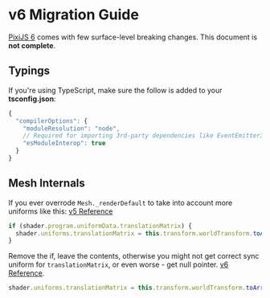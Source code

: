 # v6 Migration Guide

[PixiJS 6](https://github.com/pixijs/pixi.js/releases/tag/v6.0.0) comes with few surface-level breaking changes. This document is **not complete**.

## Typings

If you're using TypeScript, make sure the follow is added to your **tsconfig.json**:

```js
{
  "compilerOptions": {
    "moduleResolution": "node",
    // Required for importing 3rd-party dependencies like EventEmitter3
    "esModuleInterop": true
  }
}
```

## Mesh Internals

If you ever overrode `Mesh._renderDefault` to take into account more uniforms like this: [v5 Reference](https://github.com/pixijs/pixi.js/blob/b05fb9c4b31efda244d40b680f6abf304c9daec3/packages/mesh/src/Mesh.ts#L314-L317)

```typescript
if (shader.program.uniformData.translationMatrix) {
  shader.uniforms.translationMatrix = this.transform.worldTransform.toArray(true);
}
```

Remove the if, leave the contents, otherwise you might not get correct sync uniform for `translationMatrix`, or even worse - get null pointer. [v6 Reference](https://github.com/pixijs/pixi.js/blob/2a4bb1f2b015bd557d9c037d8886f68a467cf40d/packages/mesh/src/Mesh.ts#L318).

```typescript
shader.uniforms.translationMatrix = this.transform.worldTransform.toArray(true);
```
